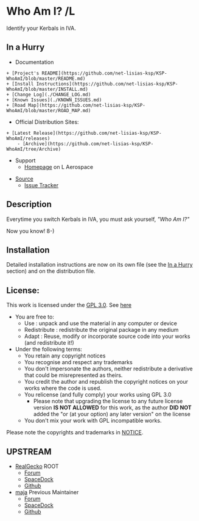 # Who Am I? /L

Identify your Kerbals in IVA.


## In a Hurry

* Documentation
<!--	+ [Homepage](http://ksp.lisias.net/add-ons/KSP-WhoAmI/) on L Aerospace -->
	+ [Project's README](https://github.com/net-lisias-ksp/KSP-WhoAmI/blob/master/README.md)
	+ [Install Instructions](https://github.com/net-lisias-ksp/KSP-WhoAmI/blob/master/INSTALL.md)
	+ [Change Log](./CHANGE_LOG.md)
	+ [Known Issues](./KNOWN_ISSUES.md)
	+ [Road Map](https://github.com/net-lisias-ksp/KSP-WhoAmI/blob/master/ROAD_MAP.md)
* Official Distribution Sites:
<!--	+ [CurseForge](https://kerbal.curseforge.com/projects/KSP-WhoAmI) -->
<!--	+ [SpaceDock](https://spacedock.info/mod/127/KSP-WhoAmI) -->
	+ [Latest Release](https://github.com/net-lisias-ksp/KSP-WhoAmI/releases)
		- [Archive](https://github.com/net-lisias-ksp/KSP-WhoAmI/tree/Archive)
* Support
	+ [Homepage](http://ksp.lisias.net/add-ons/KSP-WhoAmI/Support/) on L Aerospace
<!--	+ [Forum](https://forum.kerbalspaceprogram.com/index.php?/topic/*-*/) -->
<!--	+ [Discussions on Github](https://github.com/net-lisias-ksp/KSP-WhoAmI/discussions/categories/support) -->
* [Source](https://github.com/net-lisias-ksp/KSP-WhoAmI)
	+ [Issue Tracker](https://github.com/net-lisias-ksp/KSP-WhoAmI/issues)


## Description

Everytime you switch Kerbals in IVA, you must ask yourself, *"Who Am I?"*

Now you know! 8-)


## Installation

Detailed installation instructions are now on its own file (see the [In a Hurry](#in-a-hurry) section) and on the distribution file.

## License:

This work is licensed under the [GPL 3.0](https://www.gnu.org/licenses/gpl-3.0.txt). See [here](./LICENSE)

+ You are free to:
	- Use : unpack and use the material in any computer or device
	- Redistribute : redistribute the original package in any medium
	- Adapt : Reuse, modify or incorporate source code into your works (and redistribute it!)
+ Under the following terms:
	- You retain any copyright notices
	- You recognise and respect any trademarks
	- You don't impersonate the authors, neither redistribute a derivative that could be misrepresented as theirs.
	- You credit the author and republish the copyright notices on your works where the code is used.
	- You relicense (and fully comply) your works using GPL 3.0
		- Please note that upgrading the license to any future license version  **IS NOT ALLOWED** for this work, as the author **DID NOT**
 added the "or (at your option) any later version" on the license
	- You don't mix your work with GPL incompatible works.

Please note the copyrights and trademarks in [NOTICE](./NOTICE).


## UPSTREAM

* [RealGecko](https://forum.kerbalspaceprogram.com/profile/162682-realgecko/) ROOT
	+ [Forum](https://forum.kerbalspaceprogram.com/topic/143231-*)
	+ [SpaceDock](http://spacedock.info/mod/825/Who%20Am%20I%3F)
	+ [Github](https://github.com/Real-Gecko/KSP-WhoAmI)
* [maja](https://forum.kerbalspaceprogram.com/profile/168379-maja/) Previous Maintainer
	+ [Forum](https://forum.kerbalspaceprogram.com/topic/172243-*) 
	+ [SpaceDock](http://spacedock.info/mod/825/Who%20Am%20I%3F)
	+ [Github](https://github.com/jarosm/KSP-WhoAmI)
